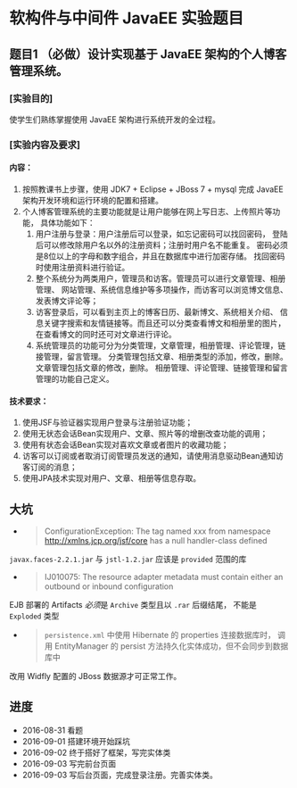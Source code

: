 # 软构件与中间件 JavaEE 实验题目
## 题目1 （必做）设计实现基于 JavaEE 架构的个人博客管理系统。
### [实验目的]
使学生们熟练掌握使用 JavaEE 架构进行系统开发的全过程。
### [实验内容及要求]
#### 内容：
1. 按照教课书上步骤，使用 JDK7 + Eclipse + JBoss 7 + mysql 完成 JavaEE
   架构开发环境和运行环境的配置和搭建。
2. 个人博客管理系统的主要功能就是让用户能够在网上写日志、上传照片等功能，
   具体功能如下：  
   1) 用户注册与登录：用户注册后可以登录，如忘记密码可以找回密码，
      登陆后可以修改除用户名以外的注册资料；注册时用户名不能重复。
      密码必须是8位以上的字母和数字组合，并且在数据库中进行加密存储。
      找回密码时使用注册资料进行验证。  
   2) 整个系统分为两类用户，管理员和访客。管理员可以进行文章管理、相册管理、
      网站管理、系统信息维护等多项操作，而访客可以浏览博文信息、发表博文评论等；  
   3) 访客登录后，可以看到主页上的博客日历、最新博文、系统相关介绍、
      信息关键字搜索和友情链接等。而且还可以分类查看博文和相册里的图片，
      在查看博文的同时还可对文章进行评论。  
   4) 系统管理员的功能可分为分类管理，文章管理，相册管理、评论管理，链接管理，留言管理。
      分类管理包括文章、相册类型的添加，修改，删除。
      文章管理包括文章的修改，删除。
      相册管理、评论管理、链接管理和留言管理的功能自己定义。  

#### 技术要求：
1. 使用JSF与验证器实现用户登录与注册验证功能；
2. 使用无状态会话Bean实现用户、文章、照片等的增删改查功能的调用；
3. 使用有状态会话Bean实现对喜欢文章或者图片的收藏功能；
4. 访客可以订阅或者取消订阅管理员发送的通知，请使用消息驱动Bean通知访客订阅的消息；
5. 使用JPA技术实现对用户、文章、相册等信息存取。

## 大坑
- > ConfigurationException: The tag named xxx from namespace
    http://xmlns.jcp.org/jsf/core has a null handler-class defined

`javax.faces-2.2.1.jar` 与 `jstl-1.2.jar` 应该是 `provided` 范围的库
 
- > IJ010075: The resource adapter metadata must contain either
    an outbound or inbound configuration
    
EJB 部署的 Artifacts *必须*是 `Archive` 类型且以 `.rar` 后缀结尾，
不能是 `Exploded` 类型

- > `persistence.xml` 中使用 Hibernate 的 properties 连接数据库时，
    调用 EntityManager 的 persist 方法持久化实体成功，但不会同步到数据库中

改用 Widfly 配置的 JBoss 数据源才可正常工作。

## 进度
- 2016-08-31 看题
- 2016-09-01 搭建环境开始踩坑
- 2016-09-02 终于搭好了框架，写完实体类
- 2016-09-03 写完前台页面
- 2016-09-03 写后台页面，完成登录注册。完善实体类。
